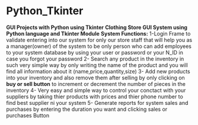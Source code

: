 # Python_Tkinter
**GUI Projects with Python using Tkinter**
**Clothing Store GUI System using Python language and Tkinter Module**
**System Functions:**
1-Login Frame to validate entering into our system for only our store staff that will help you as a manager(owner) of the system to be only person who can add employees to your system database by using your user or password or your N_ID in case you forgot your password
2- Search any product in the inventory in such very simple way by only writing the name of the product and you will find all information about it (name,price,quantity,size)
3- Add new products into your inventory and also remove them after selling by only clicking on **buy or sell button** to increment or decrement the number of pieces in the inventory
4- Very easy and simple way to control your conctact with your suppliers by taking thier products with prices and thier phone number to find best supplier ni your system 
5- Generate reports for system sales and purchases by entering the duration you want and clicking sales or purchases Button
